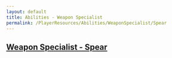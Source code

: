 ```yaml
---
layout: default
title: Abilities - Weapon Specialist
permalink: /PlayerResources/Abilities/WeaponSpecialist/Spear
---
```

## [Weapon Specialist - Spear](#Spear)